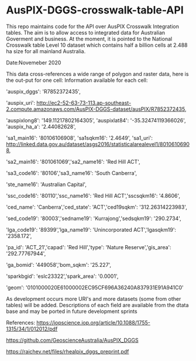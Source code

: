 # AusPIX-DGGS-crosswalk-table-API

This repo maintains code for the API over AusPIX Crosswalk Integration tables.
The aim is to allow access to integrated data for Australian Goverment and business.
At the moment, it is pointed to the National Crosswalk table Level 10 dataset which contains half a billion cells at 2.488 ha size for all mainland Australia.

Date:Novemeber 2020
 
This data cross-references a wide range of polygon and raster data, here is the out-put for one cell:
Information available for each cell:

'auspix_dggs': 'R7852372435',

'auspix_uri': http://ec2-52-63-73-113.ap-southeast-2.compute.amazonaws.com/AusPIX-DGGS-dataset/ausPIX/R7852372435,

'auspixlong8': '149.11217802164305',
'auspixlat84': '-35.32474119366026',
'auspix_ha_a': '2.44082628',

'sa1_main16': '80106106908',
'sa1sqkm16': '2.4649',
'sa1_uri': http://linked.data.gov.au/dataset/asgs2016/statisticalarealevel1/80106106908,

'sa2_main16': '801061069','sa2_name16': 'Red Hill ACT',

'sa3_code16': '80106','sa3_name16': 'South Canberra',

'ste_name16': 'Australian Capital',

'ssc_code16': '80110','ssc_name16': 'Red Hill ACT','sscsqkm16': '4.8606',

'ced_name': 'Canberra','ced_state': 'ACT','ced19sqkm': '312.26314223983',

'sed_code19': '80003','sedname19': 'Kurrajong','sedsqkm19': '290.2734',

'lga_code19': '89399','lga_name19': 'Unincorporated ACT','lgasqkm19': '2358.172',

'pa_id': 'ACT_21','capad': 'Red Hill','type': 'Nature Reserve','gis_area': '292.77767944',

'ga_bomid': '449058','bom_sqkm': '25.227',

'sparkbgid': 'eslc23322','spark_area': '0.0001',

'geom': '0101000020E61000002EC95CF696A36240A837931E91A941C0'


As development occurs more URI's and more datasets (some from other tables) will be added.
Descriptions of each field are available from the dtata base and may be ported in future development sprints

References:
https://iopscience.iop.org/article/10.1088/1755-1315/34/1/012012/pdf

https://github.com/GeoscienceAustralia/AusPIX_DGGS

https://raichev.net/files/rhealpix_dggs_preprint.pdf
